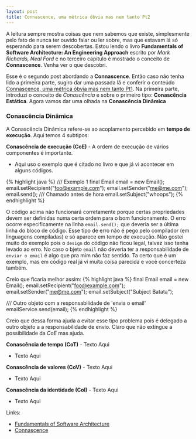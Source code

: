 ```yaml
---
layout: post
title: Connascence, uma métrica óbvia mas nem tanto Pt2
---
```


A leitura sempre mostra coisas que nem sabemos que existe, simplesmente pelo fato de nunca ter ouvido falar ou ler sobre, mas que estavam lá só esperando para serem descobertas.
Estou lendo o livro **Fundamentals of Software Architecture: An Engineering Approach** escrito por *Mark Richards, Neal Ford* e no terceiro
capitulo é mostrado o conceito de **Connascence**. Venha ver o que descobri.

Esse é o segundo post abordando a **Connascence**. Então caso não tenha lido a primeira parte, sugiro dar uma passada lá e conferir o conteúdo 
[Connascence, uma métrica óbvia mas nem tanto Pt1](http://brunoluz.com.br/2023/11/02/voce-sabe-o-que-e-connascence).
Na primeira parte, introduzi o conceito de *Conascência* e sobre o primeiro tipo: **Conascência Estática**.
Agora vamos dar uma olhada na **Conascência Dinâmica**

### Conascência Dinâmica
A Conascência Dinâmica refere-se ao acoplamento percebido em **tempo de execução**. Aqui temos 4 subtipos:

**Conascência de execução (CoE)** - A ordem de execução de vários componentes é importante.
- Aqui uso o exemplo que é citado no livro e que já vi acontecer em alguns códigos.

{% highlight java %}
/// Exemplo 1
final Email email = new Email();
email.setRecipient("foo@example.com"); 
email.setSender("me@me.com"); 
email.send(); /// Chamado antes de hora
email.setSubject("whoops");
{% endhighlight %}

O código acima não funcionará corretamente porque certas propriedades devem ser definidas
numa certa ordem para o bom funcionamento. O erro ocorre especificamente na linha ```email.send();``` que deveria ser 
a última linha do bloco de código. Esse tipo de erro não é pego pelo compilador (em linguagens compiladas) e 
só aparece em tempo de execução.
Não gostei muito do exemplo pois o ```design``` do código não ficou legal, talvez isso tenha levado ao erro. No caso o bjeto ```email```
não deveria ter a responsabilidade de ```enviar o email``` é algo que pra mim não faz sentido. Ta certo que é um exemplo, mas
em código real já vi muita coisa parecida e você concerteza também.


Creio que ficaria melhor assim:
{% highlight java %}
final Email email = new Email();
email.setRecipient("foo@example.com");
email.setSender("me@me.com");
email.setSubject("Subject Batata");

/// Outro objeto com a responsabilidade de 'envia o email'
emailService.send(email);
{% endhighlight %}

Creio que dessa forma ajuda a evitar esse tipo problema pois é delegado a outro objeto a a responsabilidade de envio. Claro que não extingue a possibilidade
da *CoE* mas ajuda.


  
**Conascência de tempo (CoT)** - Texto Aqui
- Texto Aqui


**Conascência de valores (CoV)** - Texto Aqui
- Texto Aqui


**Conascência da identidade (CoI)** - Texto Aqui
- Texto Aqui

Links:
- [Fundamentals of Software Architecture](https://fundamentalsofsoftwarearchitecture.com)
- [Connascence](https://connascence.io)
